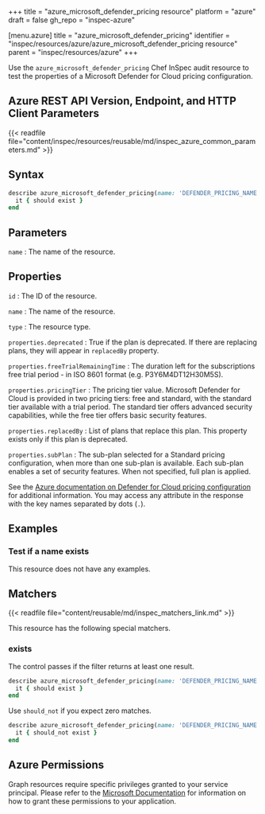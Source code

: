 +++
title = "azure_microsoft_defender_pricing resource"
platform = "azure"
draft = false
gh_repo = "inspec-azure"

[menu.azure]
title = "azure_microsoft_defender_pricing"
identifier = "inspec/resources/azure/azure_microsoft_defender_pricing resource"
parent = "inspec/resources/azure"
+++

Use the `azure_microsoft_defender_pricing` Chef InSpec audit resource to test the properties of a Microsoft Defender for Cloud pricing configuration.

## Azure REST API Version, Endpoint, and HTTP Client Parameters

{{< readfile file="content/inspec/resources/reusable/md/inspec_azure_common_parameters.md" >}}

## Syntax

```ruby
describe azure_microsoft_defender_pricing(name: 'DEFENDER_PRICING_NAME') do
  it { should exist }
end
```

## Parameters

`name`
: The name of the resource.

## Properties

`id`
: The ID of the resource.

`name`
: The name of the resource.

`type`
: The resource type.

`properties.deprecated`
: True if the plan is deprecated. If there are replacing plans, they will appear in `replacedBy` property.

`properties.freeTrialRemainingTime`
: The duration left for the subscriptions free trial period - in ISO 8601 format (e.g. P3Y6M4DT12H30M5S).

`properties.pricingTier`
: The pricing tier value. Microsoft Defender for Cloud is provided in two pricing tiers: free and standard, with the standard tier available with a trial period. The standard tier offers advanced security capabilities, while the free tier offers basic security features.

`properties.replacedBy`
: List of plans that replace this plan. This property exists only if this plan is deprecated.

`properties.subPlan`
: The sub-plan selected for a Standard pricing configuration, when more than one sub-plan is available. Each sub-plan enables a set of security features. When not specified, full plan is applied.

See the [Azure documentation on Defender for Cloud pricing configuration](https://learn.microsoft.com/en-us/rest/api/defenderforcloud/pricings/get) for additional information. You may access any attribute in the response with the key names separated by dots (`.`).

## Examples

### Test if a name exists

This resource does not have any examples.

## Matchers

{{< readfile file="content/reusable/md/inspec_matchers_link.md" >}}

This resource has the following special matchers.

### exists

The control passes if the filter returns at least one result.

```ruby
describe azure_microsoft_defender_pricing(name: 'DEFENDER_PRICING_NAME') do
  it { should exist }
end
```

Use `should_not` if you expect zero matches.

```ruby
describe azure_microsoft_defender_pricing(name: 'DEFENDER_PRICING_NAME') do
  it { should_not exist }
end
```

## Azure Permissions

Graph resources require specific privileges granted to your service principal. Please refer to the [Microsoft Documentation](https://docs.microsoft.com/en-us/azure/active-directory/develop/active-directory-integrating-applications#updating-an-application) for information on how to grant these permissions to your application.
